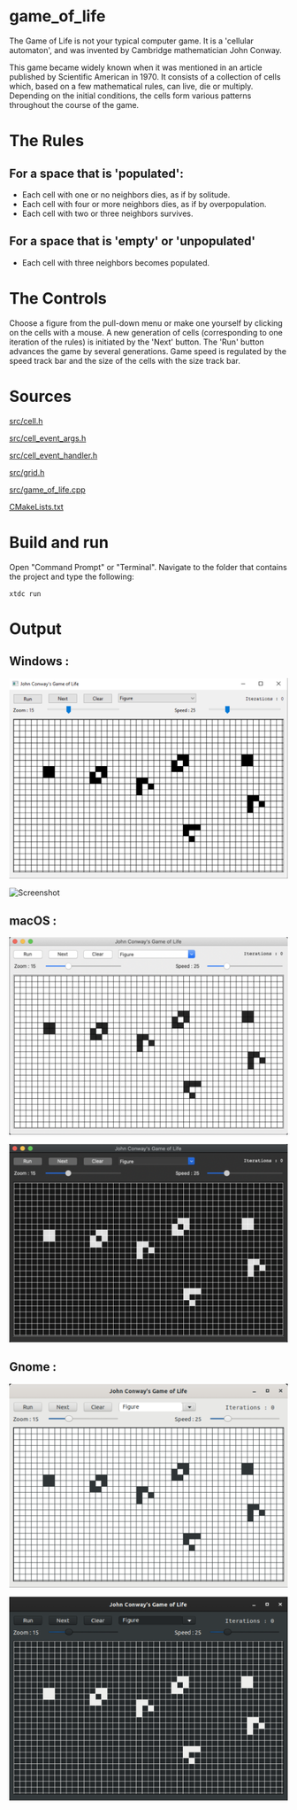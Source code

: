 # game_of_life

The Game of Life is not your typical computer game. It is a 'cellular automaton', and was invented by Cambridge mathematician John Conway.

This game became widely known when it was mentioned in an article published by Scientific American in 1970. 
It consists of a collection of cells which, based on a few mathematical rules, can live, die or multiply. 
Depending on the initial conditions, the cells form various patterns throughout the course of the game.

# The Rules

## For a space that is 'populated':

* Each cell with one or no neighbors dies, as if by solitude.
* Each cell with four or more neighbors dies, as if by overpopulation.
* Each cell with two or three neighbors survives.

## For a space that is 'empty' or 'unpopulated'

* Each cell with three neighbors becomes populated.

# The Controls

Choose a figure from the pull-down menu or make one yourself by clicking on the cells with a mouse. 
A new generation of cells (corresponding to one iteration of the rules) is initiated by the 'Next' button. 
The 'Run' button advances the game by several generations. 
Game speed is regulated by the speed track bar and the size of the cells with the size track bar.

# Sources

[src/cell.h](src/cell.h)

[src/cell_event_args.h](src/cell_event_args.h)

[src/cell_event_handler.h](src/cell_event_handler.h)

[src/grid.h](src/grid.h)

[src/game_of_life.cpp](src/game_of_life.cpp)

[CMakeLists.txt](CMakeLists.txt)

# Build and run

Open "Command Prompt" or "Terminal". Navigate to the folder that contains the project and type the following:

```shell
xtdc run
```

# Output

## Windows :

![Screenshot](../../../../docs/pictures/examples/game_of_life_w.png)

![Screenshot](../../../../docs/pictures/examples/game_of_life_wd.png)

## macOS :

![Screenshot](../../../../docs/pictures/examples/game_of_life_m.png)

![Screenshot](../../../../docs/pictures/examples/game_of_life_md.png)

## Gnome :

![Screenshot](../../../../docs/pictures/examples/game_of_life_g.png)

![Screenshot](../../../../docs/pictures/examples/game_of_life_gd.png)

